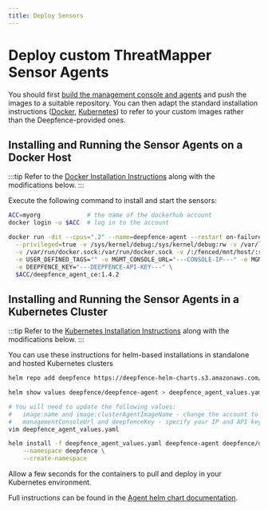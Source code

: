 ```yaml
---
title: Deploy Sensors
---
```


# Deploy custom ThreatMapper Sensor Agents

You should first [build the management console and agents](build) and push the images to a suitable repository.  You can then adapt the standard installation instructions ([Docker](/docs/threatmapper/sensors/docker), [Kubernetes](/docs/threatmapper/sensors/kubernetes)) to refer to your custom images rather than the Deepfence-provided ones.


## Installing and Running the Sensor Agents on a Docker Host

:::tip
Refer to the [Docker Installation Instructions](/docs/threatmapper/sensors/docker) along with the modifications below.
:::

Execute the following command to install and start the sensors:

```bash
ACC=myorg             # the name of the dockerhub account 
docker login -u $ACC  # log in to the account

docker run -dit --cpus=".2" --name=deepfence-agent --restart on-failure --pid=host --net=host \
  --privileged=true -v /sys/kernel/debug:/sys/kernel/debug:rw -v /var/log/fenced \
  -v /var/run/docker.sock:/var/run/docker.sock -v /:/fenced/mnt/host/:ro \
  -e USER_DEFINED_TAGS="" -e MGMT_CONSOLE_URL="---CONSOLE-IP---" -e MGMT_CONSOLE_PORT="443" \
  -e DEEPFENCE_KEY="---DEEPFENCE-API-KEY---" \
  $ACC/deepfence_agent_ce:1.4.2
```

## Installing and Running the Sensor Agents in a Kubernetes Cluster

:::tip
Refer to the [Kubernetes Installation Instructions](/docs/threatmapper/sensors/kubernetes) along with the modifications below.
:::

You can use these instructions for helm-based installations in standalone and hosted Kubernetes clusters

```bash
helm repo add deepfence https://deepfence-helm-charts.s3.amazonaws.com/threatmapper

helm show values deepfence/deepfence-agent > deepfence_agent_values.yaml

# You will need to update the following values:
#   image:name and image:clusterAgentImageName - change the account to point to your images
#   managementConsoleUrl and deepfenceKey - specify your IP and API key value
vim deepfence_agent_values.yaml

helm install -f deepfence_agent_values.yaml deepfence-agent deepfence/deepfence-agent \
    --namespace deepfence \
    --create-namespace
```

Allow a few seconds for the containers to pull and deploy in your Kubernetes environment.

Full instructions can be found in the [Agent helm chart documentation](https://github.com/deepfence/ThreatMapper/tree/master/deployment-scripts/helm-charts/deepfence-agent).
